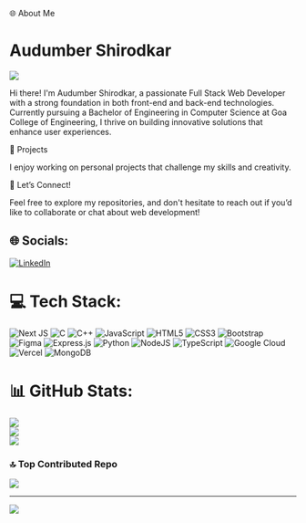 🌐 About Me
<h1>Audumber Shirodkar</h1>



<img src="https://github-profile-trophy.vercel.app/?username=ryo-ma&theme=onedark"></img>

Hi there! I'm Audumber Shirodkar, a passionate Full Stack Web Developer with a strong foundation in both front-end and back-end technologies. Currently pursuing a Bachelor of Engineering in Computer Science at Goa College of Engineering, I thrive on building innovative solutions that enhance user experiences.

🚀 Projects

I enjoy working on personal projects that challenge my skills and creativity.

🤝 Let’s Connect!

Feel free to explore my repositories, and don't hesitate to reach out if you’d like to collaborate or chat about web development!






## 🌐 Socials:
[![LinkedIn](https://img.shields.io/badge/LinkedIn-%230077B5.svg?logo=linkedin&logoColor=white)](https://linkedin.com/in/https://www.linkedin.com/in/audumber-shirodkar-a007072b5/) 

# 💻 Tech Stack:
![Next JS](https://img.shields.io/badge/Next-black?style=for-the-badge&logo=next.js&logoColor=white) ![C](https://img.shields.io/badge/c-%2300599C.svg?style=for-the-badge&logo=c&logoColor=white) ![C++](https://img.shields.io/badge/c++-%2300599C.svg?style=for-the-badge&logo=c%2B%2B&logoColor=white) ![JavaScript](https://img.shields.io/badge/javascript-%23323330.svg?style=for-the-badge&logo=javascript&logoColor=%23F7DF1E) ![HTML5](https://img.shields.io/badge/html5-%23E34F26.svg?style=for-the-badge&logo=html5&logoColor=white) ![CSS3](https://img.shields.io/badge/css3-%231572B6.svg?style=for-the-badge&logo=css3&logoColor=white) ![Bootstrap](https://img.shields.io/badge/bootstrap-%238511FA.svg?style=for-the-badge&logo=bootstrap&logoColor=white) ![Figma](https://img.shields.io/badge/figma-%23F24E1E.svg?style=for-the-badge&logo=figma&logoColor=white) ![Express.js](https://img.shields.io/badge/express.js-%23404d59.svg?style=for-the-badge&logo=express&logoColor=%2361DAFB) ![Python](https://img.shields.io/badge/python-3670A0?style=for-the-badge&logo=python&logoColor=ffdd54) ![NodeJS](https://img.shields.io/badge/node.js-6DA55F?style=for-the-badge&logo=node.js&logoColor=white) ![TypeScript](https://img.shields.io/badge/typescript-%23007ACC.svg?style=for-the-badge&logo=typescript&logoColor=white) ![Google Cloud](https://img.shields.io/badge/GoogleCloud-%234285F4.svg?style=for-the-badge&logo=google-cloud&logoColor=white) ![Vercel](https://img.shields.io/badge/vercel-%23000000.svg?style=for-the-badge&logo=vercel&logoColor=white) ![MongoDB](https://img.shields.io/badge/MongoDB-%234ea94b.svg?style=for-the-badge&logo=mongodb&logoColor=white)
# 📊 GitHub Stats:
![](https://github-readme-stats.vercel.app/api?username=audumber28&theme=dark&hide_border=false&include_all_commits=true&count_private=true)<br/>
![](https://github-readme-streak-stats.herokuapp.com/?user=audumber28&theme=dark&hide_border=false)<br/>
![](https://github-readme-stats.vercel.app/api/top-langs/?username=audumber28&theme=dark&hide_border=false&include_all_commits=true&count_private=true&layout=compact)

### 🔝 Top Contributed Repo
![](https://github-contributor-stats.vercel.app/api?username=audumber28&limit=5&theme=dark&combine_all_yearly_contributions=true)

---
[![](https://visitcount.itsvg.in/api?id=audumber28&icon=0&color=0)](https://visitcount.itsvg.in)

<!-- Proudly created with GPRM ( https://gprm.itsvg.in ) -->
